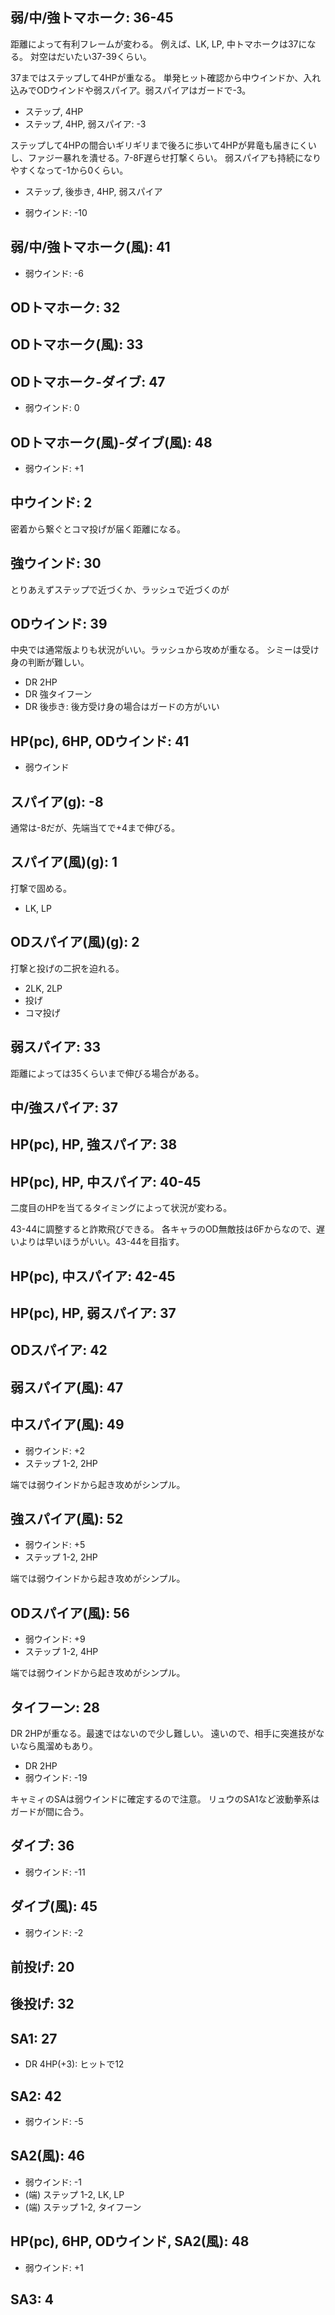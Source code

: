## 弱/中/強トマホーク: 36-45

距離によって有利フレームが変わる。
例えば、LK, LP, 中トマホークは37になる。
対空はだいたい37-39くらい。

37まではステップして4HPが重なる。
単発ヒット確認から中ウインドか、入れ込みでODウインドや弱スパイア。弱スパイアはガードで-3。

- ステップ, 4HP
- ステップ, 4HP, 弱スパイア: -3

ステップして4HPの間合いギリギリまで後ろに歩いて4HPが昇竜も届きにくいし、ファジー暴れを潰せる。7-8F遅らせ打撃くらい。
弱スパイアも持続になりやすくなって-1から0くらい。

- ステップ, 後歩き, 4HP, 弱スパイア

- 弱ウインド: -10

## 弱/中/強トマホーク(風): 41

- 弱ウインド: -6

## ODトマホーク: 32

## ODトマホーク(風): 33

## ODトマホーク-ダイブ: 47

- 弱ウインド: 0

## ODトマホーク(風)-ダイブ(風): 48

- 弱ウインド: +1

## 中ウインド: 2

密着から繋ぐとコマ投げが届く距離になる。

## 強ウインド: 30

とりあえずステップで近づくか、ラッシュで近づくのが

## ODウインド: 39

中央では通常版よりも状況がいい。ラッシュから攻めが重なる。
シミーは受け身の判断が難しい。

- DR 2HP
- DR 強タイフーン
- DR 後歩き: 後方受け身の場合はガードの方がいい

## HP(pc), 6HP, ODウインド: 41

- 弱ウインド

## スパイア(g): -8

通常は-8だが、先端当てで+4まで伸びる。

## スパイア(風)(g): 1

打撃で固める。

- LK, LP

## ODスパイア(風)(g): 2

打撃と投げの二択を迫れる。

- 2LK, 2LP
- 投げ
- コマ投げ

## 弱スパイア: 33

距離によっては35くらいまで伸びる場合がある。

## 中/強スパイア: 37

## HP(pc), HP, 強スパイア: 38

## HP(pc), HP, 中スパイア: 40-45

二度目のHPを当てるタイミングによって状況が変わる。

43-44に調整すると詐欺飛びできる。
各キャラのOD無敵技は6Fからなので、遅いよりは早いほうがいい。43-44を目指す。

## HP(pc), 中スパイア: 42-45

## HP(pc), HP, 弱スパイア: 37

## ODスパイア: 42

## 弱スパイア(風): 47

## 中スパイア(風): 49

- 弱ウインド: +2
- ステップ 1-2, 2HP

端では弱ウインドから起き攻めがシンプル。

## 強スパイア(風): 52

- 弱ウインド: +5
- ステップ 1-2, 2HP

端では弱ウインドから起き攻めがシンプル。

## ODスパイア(風): 56

- 弱ウインド: +9
- ステップ 1-2, 4HP

端では弱ウインドから起き攻めがシンプル。

## タイフーン: 28

DR 2HPが重なる。最速ではないので少し難しい。
遠いので、相手に突進技がないなら風溜めもあり。

- DR 2HP
- 弱ウインド: -19

キャミィのSAは弱ウインドに確定するので注意。
リュウのSA1など波動拳系はガードが間に合う。

## ダイブ: 36

- 弱ウインド: -11

## ダイブ(風): 45

- 弱ウインド: -2

## 前投げ: 20

## 後投げ: 32

## SA1: 27

- DR 4HP(+3): ヒットで12

## SA2: 42

- 弱ウインド: -5

## SA2(風): 46

- 弱ウインド: -1
- (端) ステップ 1-2, LK, LP
- (端) ステップ 1-2, タイフーン

## HP(pc), 6HP, ODウインド, SA2(風): 48

- 弱ウインド: +1

## SA3: 4

